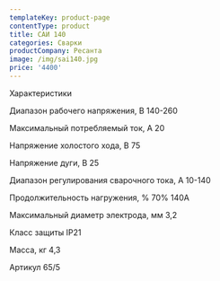 ```yaml
---
templateKey: product-page
contentType: product
title: САИ 140
categories: Сварки
productCompany: Ресанта
image: /img/sai140.jpg
price: '4400'
---
```

Характеристики 

Диапазон рабочего напряжения, В 140-260 

Максимальный потребляемый ток, А 20

Напряжение холостого хода, В 75

Напряжение дуги, В 25

Диапазон регулирования сварочного тока, А 10-140 

Продолжительность нагружения, % 70% 140A 

Максимальный диаметр электрода, мм 3,2

Класс защиты IP21 

Масса, кг 4,3

Артикул 65/5
